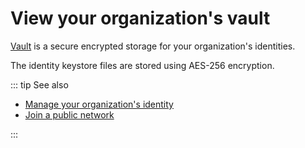 # View your organization's vault

[Vault](https://console.chainstack.com/vault) is a secure encrypted storage for your organization's identities.

The identity keystore files are stored using AES-256 encryption.

::: tip See also

* [Manage your organization's identity](/platform/manage-your-organization-identity)
* [Join a public network](/platform/join-a-public-network)

:::
